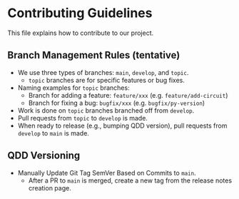 # Contributing Guidelines

This file explains how to contribute to our project.

## Branch Management Rules (tentative)

- We use three types of branches: `main`, `develop`, and `topic`.
  - `topic` branches are for specific features or bug fixes.
- Naming examples for `topic` branches:
  - Branch for adding a feature: `feature/xxx` (e.g. `feature/add-circuit`)
  - Branch for fixing a bug: `bugfix/xxx` (e.g. `bugfix/py-version`)
- Work is done on `topic` branches branched off from `develop`.
- Pull requests from `topic` to `develop` is made.
- When ready to release (e.g., bumping QDD version), pull requests from `develop` to `main` is made.

## QDD Versioning

- Manually Update Git Tag SemVer Based on Commits to `main`.
  - After a PR to `main` is merged, create a new tag from the release notes creation page.
